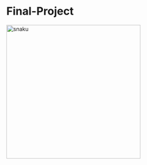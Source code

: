 # Final-Project
<img width="350" alt="snaku" src="https://github.com/NOT-SAAD-YOUNUS/Final-Project/assets/155392038/1ab7510e-4494-42e2-bbf9-021ca20bef0a">
